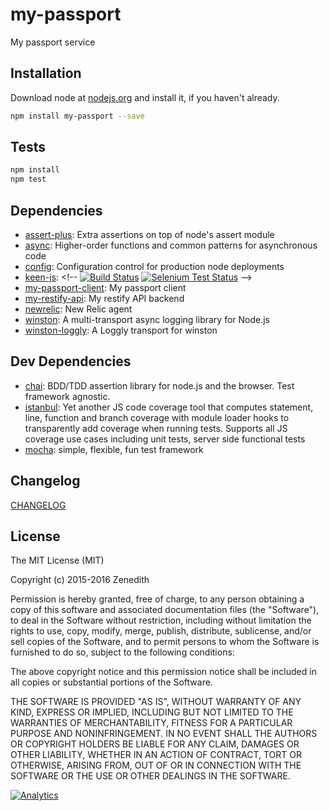# my-passport

My passport service

## Installation

Download node at [nodejs.org](http://nodejs.org) and install it, if you haven't already.

```sh
npm install my-passport --save
```


## Tests

```sh
npm install
npm test
```

## Dependencies

- [assert-plus](https://github.com/mcavage/node-assert-plus): Extra assertions on top of node&#39;s assert module
- [async](https://github.com/caolan/async): Higher-order functions and common patterns for asynchronous code
- [config](https://github.com/lorenwest/node-config): Configuration control for production node deployments
- [keen-js](https://github.com/keen/keen-js): &lt;!-- [![Build Status](https://api.travis-ci.org/keen/keen-js.png?branch=master)](https://travis-ci.org/keen/keen-js) [![Selenium Test Status](https://saucelabs.com/buildstatus/keenlabs-js)](https://saucelabs.com/u/keenlabs-js) --&gt;
- [my-passport-client](https://github.com/my-passport/npm-my-passport-client): My passport client
- [my-restify-api](https://github.com/Zenedith/npm-my-restify-api): My restify API backend
- [newrelic](https://github.com/newrelic/node-newrelic): New Relic agent
- [winston](https://github.com/winstonjs/winston): A multi-transport async logging library for Node.js
- [winston-loggly](https://github.com/indexzero/winston-loggly): A Loggly transport for winston

## Dev Dependencies

- [chai](https://github.com/chaijs/chai): BDD/TDD assertion library for node.js and the browser. Test framework agnostic.
- [istanbul](https://github.com/gotwarlost/istanbul): Yet another JS code coverage tool that computes statement, line, function and branch coverage with module loader hooks to transparently add coverage when running tests. Supports all JS coverage use cases including unit tests, server side functional tests
- [mocha](https://github.com/mochajs/mocha): simple, flexible, fun test framework

## Changelog

[CHANGELOG](CHANGELOG.md)


## License
The MIT License (MIT)

Copyright (c) 2015-2016 Zenedith

Permission is hereby granted, free of charge, to any person obtaining a copy
of this software and associated documentation files (the "Software"), to deal
in the Software without restriction, including without limitation the rights
to use, copy, modify, merge, publish, distribute, sublicense, and/or sell
copies of the Software, and to permit persons to whom the Software is
furnished to do so, subject to the following conditions:

The above copyright notice and this permission notice shall be included in all
copies or substantial portions of the Software.

THE SOFTWARE IS PROVIDED "AS IS", WITHOUT WARRANTY OF ANY KIND, EXPRESS OR
IMPLIED, INCLUDING BUT NOT LIMITED TO THE WARRANTIES OF MERCHANTABILITY,
FITNESS FOR A PARTICULAR PURPOSE AND NONINFRINGEMENT. IN NO EVENT SHALL THE
AUTHORS OR COPYRIGHT HOLDERS BE LIABLE FOR ANY CLAIM, DAMAGES OR OTHER
LIABILITY, WHETHER IN AN ACTION OF CONTRACT, TORT OR OTHERWISE, ARISING FROM,
OUT OF OR IN CONNECTION WITH THE SOFTWARE OR THE USE OR OTHER DEALINGS IN THE
SOFTWARE.

[![Analytics](https://ga-beacon.appspot.com/UA-76453794-1/festivals-tech/npm-festivals/readme?pixel)](https://github.com/festivals-tech/npm-festivals)

